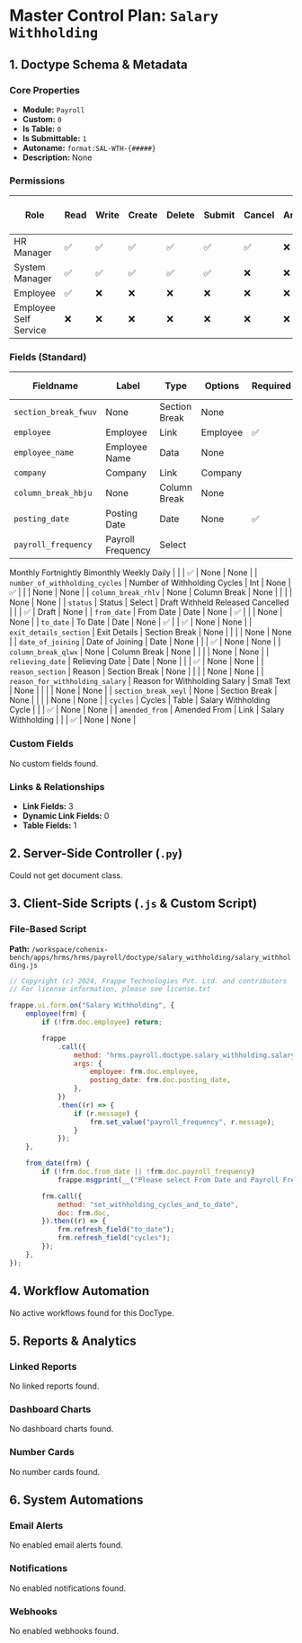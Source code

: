# Master Control Plan: `Salary Withholding`

## 1. Doctype Schema & Metadata

### Core Properties
- **Module:** `Payroll`
- **Custom:** `0`
- **Is Table:** `0`
- **Is Submittable:** `1`
- **Autoname:** `format:SAL-WTH-{#####}`
- **Description:** None

### Permissions
| Role | Read | Write | Create | Delete | Submit | Cancel | Amend | Report | Import | Export | Print | Email | Share | Set User Perms |
|---|---|---|---|---|---|---|---|---|---|---|---|---|---|---|
| HR Manager | ✅ | ✅ | ✅ | ✅ | ✅ | ✅ | ❌ | ✅ | ❌ | ✅ | ✅ | ✅ | ✅ | ❌ |
| System Manager | ✅ | ✅ | ✅ | ✅ | ✅ | ❌ | ❌ | ✅ | ❌ | ✅ | ✅ | ✅ | ✅ | ❌ |
| Employee | ✅ | ❌ | ❌ | ❌ | ❌ | ❌ | ❌ | ✅ | ❌ | ✅ | ✅ | ❌ | ✅ | ❌ |
| Employee Self Service | ❌ | ❌ | ❌ | ❌ | ❌ | ❌ | ❌ | ❌ | ❌ | ✅ | ❌ | ❌ | ❌ | ❌ |


### Fields (Standard)
| Fieldname | Label | Type | Options | Required | Hidden | Read Only | Default | Description |
|---|---|---|---|---|---|---|---|---|
| `section_break_fwuv` | None | Section Break | None |  |  |  | None | None |
| `employee` | Employee | Link | Employee | ✅ |  |  | None | None |
| `employee_name` | Employee Name | Data | None |  |  | ✅ | None | None |
| `company` | Company | Link | Company |  |  | ✅ | None | None |
| `column_break_hbju` | None | Column Break | None |  |  |  | None | None |
| `posting_date` | Posting Date | Date | None | ✅ |  |  | Today | None |
| `payroll_frequency` | Payroll Frequency | Select | 
Monthly
Fortnightly
Bimonthly
Weekly
Daily |  |  | ✅ | None | None |
| `number_of_withholding_cycles` | Number of Withholding Cycles | Int | None | ✅ |  |  | None | None |
| `column_break_rhlv` | None | Column Break | None |  |  |  | None | None |
| `status` | Status | Select | 
Draft
Withheld
Released
Cancelled |  |  | ✅ | Draft | None |
| `from_date` | From Date | Date | None | ✅ |  |  | None | None |
| `to_date` | To Date | Date | None | ✅ |  | ✅ | None | None |
| `exit_details_section` | Exit Details | Section Break | None |  |  |  | None | None |
| `date_of_joining` | Date of Joining | Date | None |  |  | ✅ | None | None |
| `column_break_qlwx` | None | Column Break | None |  |  |  | None | None |
| `relieving_date` | Relieving Date | Date | None |  |  | ✅ | None | None |
| `reason_section` | Reason | Section Break | None |  |  |  | None | None |
| `reason_for_withholding_salary` | Reason for Withholding Salary | Small Text | None |  |  |  | None | None |
| `section_break_xeyl` | None | Section Break | None |  |  |  | None | None |
| `cycles` | Cycles | Table | Salary Withholding Cycle |  |  | ✅ | None | None |
| `amended_from` | Amended From | Link | Salary Withholding |  |  | ✅ | None | None |


### Custom Fields
No custom fields found.


### Links & Relationships
- **Link Fields:** 3
- **Dynamic Link Fields:** 0
- **Table Fields:** 1

## 2. Server-Side Controller (`.py`)
Could not get document class.


## 3. Client-Side Scripts (`.js` & Custom Script)
### File-Based Script
**Path:** `/workspace/cohenix-bench/apps/hrms/hrms/payroll/doctype/salary_withholding/salary_withholding.js`
```javascript
// Copyright (c) 2024, Frappe Technologies Pvt. Ltd. and contributors
// For license information, please see license.txt

frappe.ui.form.on("Salary Withholding", {
	employee(frm) {
		if (!frm.doc.employee) return;

		frappe
			.call({
				method: "hrms.payroll.doctype.salary_withholding.salary_withholding.get_payroll_frequency",
				args: {
					employee: frm.doc.employee,
					posting_date: frm.doc.posting_date,
				},
			})
			.then((r) => {
				if (r.message) {
					frm.set_value("payroll_frequency", r.message);
				}
			});
	},

	from_date(frm) {
		if (!frm.doc.from_date || !frm.doc.payroll_frequency)
			frappe.msgprint(__("Please select From Date and Payroll Frequency first"));

		frm.call({
			method: "set_withholding_cycles_and_to_date",
			doc: frm.doc,
		}).then((r) => {
			frm.refresh_field("to_date");
			frm.refresh_field("cycles");
		});
	},
});

```




## 4. Workflow Automation
No active workflows found for this DocType.


## 5. Reports & Analytics
### Linked Reports
No linked reports found.


### Dashboard Charts
No dashboard charts found.


### Number Cards
No number cards found.


## 6. System Automations
### Email Alerts
No enabled email alerts found.


### Notifications
No enabled notifications found.


### Webhooks
No enabled webhooks found.
